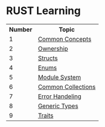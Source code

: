 # RUST Learning

<table>
    <tr>
        <th>Number</th>
        <th>Topic</th>
    </tr>
    <tr>
        <td>1</td>
        <td><a href ="https://github.com/edr3x/RUST-Learning/tree/master/1.common_concepts"> Common Concepts </a></td>
    </tr>
    <tr>
        <td>2</td>
        <td><a href ="https://github.com/edr3x/RUST-Learning/tree/master/2.understanding_ownership"> Ownership</a></td>
    </tr>
    <tr>
        <td>3</td>
        <td><a href ="https://github.com/edr3x/RUST-Learning/tree/master/3.structs"> Structs</a></td>
    </tr>
    <tr>
        <td>4</td>
        <td><a href ="https://github.com/edr3x/RUST-Learning/tree/master/4.enums"> Enums</a></td>
    </tr>
    <tr>
        <td>5</td>
        <td><a href ="https://github.com/edr3x/RUST-Learning/tree/master/5.module_system"> Module System</a></td>
    </tr>
    <tr>
        <td>6</td>
        <td><a href ="https://github.com/edr3x/RUST-Learning/tree/master/6.common_collections"> Common Collections</a></td>
    </tr>
    <tr>
        <td>7</td>
        <td><a href ="https://github.com/edr3x/RUST-Learning/tree/master/7.error_handeling"> Error Handeling</a></td>
    </tr>
    <tr>
        <td>8</td>
        <td><a href ="https://github.com/edr3x/RUST-Learning/tree/master/8.generic_types"> Generic Types</a></td>
    </tr>
<tr>
        <td>9</td>
        <td><a href ="https://github.com/edr3x/RUST-Learning/tree/master/9.traits"> Traits</a></td>
    </tr>
</table>
